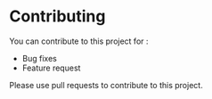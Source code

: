 Contributing
============

You can contribute to this project for :

- Bug fixes
- Feature request

Please use pull requests to contribute to this project.